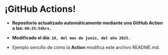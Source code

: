 # ¡GitHub Actions!
* **Repositorio actualizado automáticamente mediante una GitHub Action a las: `00:35:54hrs.`**
* **Modificado el día: `18, del mes de junio, del año 2025.`**

* Ejemplo sencillo de cómo la **Action** modifica este archivo README.md.
